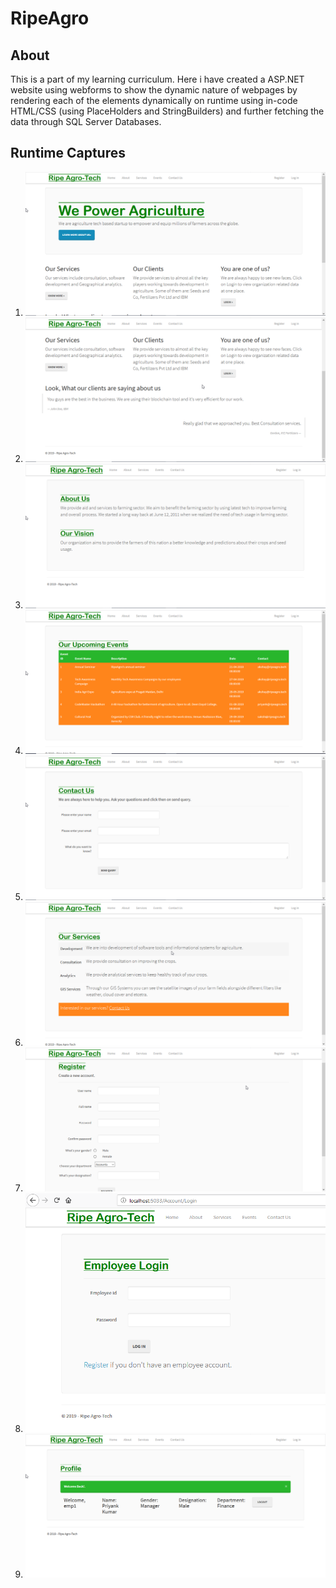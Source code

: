 # RipeAgro

## About
This is a part of my learning curriculum. Here i have created a ASP.NET website using webforms to show the dynamic nature of
webpages by rendering each of the elements dynamically on runtime using in-code HTML/CSS (using PlaceHolders and StringBuilders) and further fetching the data through SQL Server Databases.

## Runtime Captures
1. ![Screenshot 1 of My App Running on Firefox](/Images/1.png)
1. ![Screenshot 2 of My App Running on Firefox](/Images/2.png)
1. ![Screenshot 3 of My App Running on Firefox](/Images/3.png)
1. ![Screenshot 4 of My App Running on Firefox](/Images/4.png)
1. ![Screenshot 5 of My App Running on Firefox](/Images/5.png)
1. ![Screenshot 6 of My App Running on Firefox](/Images/6.png)
1. ![Screenshot 7 of My App Running on Firefox](/Images/7.png)
1. ![Screenshot 8 of My App Running on Firefox](/Images/8.png)
1. ![Screenshot 9 of My App Running on Firefox](/Images/9.png)
